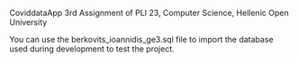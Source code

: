 CoviddataApp
3rd Assignment of PLI 23, Computer Science, Hellenic Open University

You can use the berkovits_ioannidis_ge3.sql file to import the database used during development to test the project.

